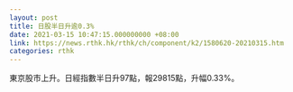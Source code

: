 ```yaml
---
layout: post
title: 日股半日升逾0.3%
date: 2021-03-15 10:47:15.000000000 +08:00
link: https://news.rthk.hk/rthk/ch/component/k2/1580620-20210315.htm
categories: rthk
---
```


東京股市上升。日經指數半日升97點，報29815點，升幅0.33%。
